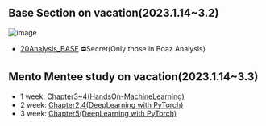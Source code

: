 ## Base Section on vacation(2023.1.14~3.2)
![image](https://user-images.githubusercontent.com/115607856/215955328-3df9ca7b-c6a9-4a9a-abbf-9c9249a90a55.png)  
- [20Analysis_BASE](https://github.com/lo-lim/20Analysis_BASE) ⛔Secret(Only those in Boaz Analysis) 

## Mento Mentee study on vacation(2023.1.14~3.3)
- 1 week: [Chapter3~4(HandsOn-MachineLearning)](https://github.com/lo-lim/BOAZ_analysis/tree/main/Mentor_study/1week)
- 2 week: [Chapter2,4(DeepLearning with PyTorch)](https://github.com/lo-lim/BOAZ_analysis/tree/main/Mentor_study/2week)
- 3 week: [Chapter5(DeepLearning with PyTorch)](https://github.com/lo-lim/BOAZ_analysis/tree/main/Mentor_study/3week)
